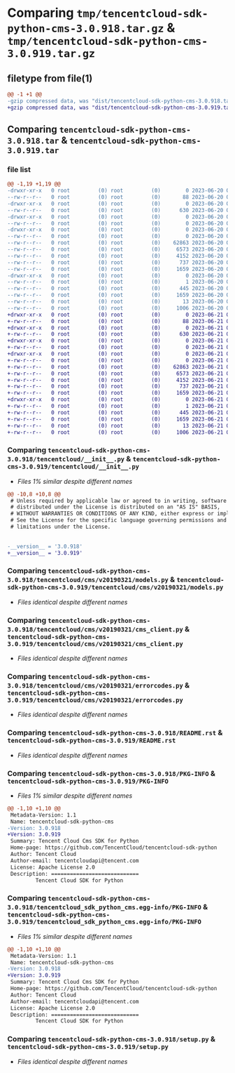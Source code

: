 # Comparing `tmp/tencentcloud-sdk-python-cms-3.0.918.tar.gz` & `tmp/tencentcloud-sdk-python-cms-3.0.919.tar.gz`

## filetype from file(1)

```diff
@@ -1 +1 @@
-gzip compressed data, was "dist/tencentcloud-sdk-python-cms-3.0.918.tar", last modified: Tue Jun 20 02:37:27 2023, max compression
+gzip compressed data, was "dist/tencentcloud-sdk-python-cms-3.0.919.tar", last modified: Wed Jun 21 00:21:42 2023, max compression
```

## Comparing `tencentcloud-sdk-python-cms-3.0.918.tar` & `tencentcloud-sdk-python-cms-3.0.919.tar`

### file list

```diff
@@ -1,19 +1,19 @@
-drwxr-xr-x   0 root         (0) root         (0)        0 2023-06-20 02:37:27.000000 tencentcloud-sdk-python-cms-3.0.918/
--rw-r--r--   0 root         (0) root         (0)       88 2023-06-20 02:37:27.000000 tencentcloud-sdk-python-cms-3.0.918/setup.cfg
-drwxr-xr-x   0 root         (0) root         (0)        0 2023-06-20 02:37:27.000000 tencentcloud-sdk-python-cms-3.0.918/tencentcloud/
--rw-r--r--   0 root         (0) root         (0)      630 2023-06-20 02:37:27.000000 tencentcloud-sdk-python-cms-3.0.918/tencentcloud/__init__.py
-drwxr-xr-x   0 root         (0) root         (0)        0 2023-06-20 02:37:27.000000 tencentcloud-sdk-python-cms-3.0.918/tencentcloud/cms/
--rw-r--r--   0 root         (0) root         (0)        0 2023-06-20 02:37:27.000000 tencentcloud-sdk-python-cms-3.0.918/tencentcloud/cms/__init__.py
-drwxr-xr-x   0 root         (0) root         (0)        0 2023-06-20 02:37:27.000000 tencentcloud-sdk-python-cms-3.0.918/tencentcloud/cms/v20190321/
--rw-r--r--   0 root         (0) root         (0)        0 2023-06-20 02:37:27.000000 tencentcloud-sdk-python-cms-3.0.918/tencentcloud/cms/v20190321/__init__.py
--rw-r--r--   0 root         (0) root         (0)    62863 2023-06-20 02:37:27.000000 tencentcloud-sdk-python-cms-3.0.918/tencentcloud/cms/v20190321/models.py
--rw-r--r--   0 root         (0) root         (0)     6573 2023-06-20 02:37:27.000000 tencentcloud-sdk-python-cms-3.0.918/tencentcloud/cms/v20190321/cms_client.py
--rw-r--r--   0 root         (0) root         (0)     4152 2023-06-20 02:37:27.000000 tencentcloud-sdk-python-cms-3.0.918/tencentcloud/cms/v20190321/errorcodes.py
--rw-r--r--   0 root         (0) root         (0)      737 2023-06-20 02:37:27.000000 tencentcloud-sdk-python-cms-3.0.918/README.rst
--rw-r--r--   0 root         (0) root         (0)     1659 2023-06-20 02:37:27.000000 tencentcloud-sdk-python-cms-3.0.918/PKG-INFO
-drwxr-xr-x   0 root         (0) root         (0)        0 2023-06-20 02:37:27.000000 tencentcloud-sdk-python-cms-3.0.918/tencentcloud_sdk_python_cms.egg-info/
--rw-r--r--   0 root         (0) root         (0)        1 2023-06-20 02:37:27.000000 tencentcloud-sdk-python-cms-3.0.918/tencentcloud_sdk_python_cms.egg-info/dependency_links.txt
--rw-r--r--   0 root         (0) root         (0)      445 2023-06-20 02:37:27.000000 tencentcloud-sdk-python-cms-3.0.918/tencentcloud_sdk_python_cms.egg-info/SOURCES.txt
--rw-r--r--   0 root         (0) root         (0)     1659 2023-06-20 02:37:27.000000 tencentcloud-sdk-python-cms-3.0.918/tencentcloud_sdk_python_cms.egg-info/PKG-INFO
--rw-r--r--   0 root         (0) root         (0)       13 2023-06-20 02:37:27.000000 tencentcloud-sdk-python-cms-3.0.918/tencentcloud_sdk_python_cms.egg-info/top_level.txt
--rw-r--r--   0 root         (0) root         (0)     1006 2023-06-20 02:37:27.000000 tencentcloud-sdk-python-cms-3.0.918/setup.py
+drwxr-xr-x   0 root         (0) root         (0)        0 2023-06-21 00:21:42.000000 tencentcloud-sdk-python-cms-3.0.919/
+-rw-r--r--   0 root         (0) root         (0)       88 2023-06-21 00:21:42.000000 tencentcloud-sdk-python-cms-3.0.919/setup.cfg
+drwxr-xr-x   0 root         (0) root         (0)        0 2023-06-21 00:21:42.000000 tencentcloud-sdk-python-cms-3.0.919/tencentcloud/
+-rw-r--r--   0 root         (0) root         (0)      630 2023-06-21 00:21:41.000000 tencentcloud-sdk-python-cms-3.0.919/tencentcloud/__init__.py
+drwxr-xr-x   0 root         (0) root         (0)        0 2023-06-21 00:21:42.000000 tencentcloud-sdk-python-cms-3.0.919/tencentcloud/cms/
+-rw-r--r--   0 root         (0) root         (0)        0 2023-06-21 00:21:41.000000 tencentcloud-sdk-python-cms-3.0.919/tencentcloud/cms/__init__.py
+drwxr-xr-x   0 root         (0) root         (0)        0 2023-06-21 00:21:42.000000 tencentcloud-sdk-python-cms-3.0.919/tencentcloud/cms/v20190321/
+-rw-r--r--   0 root         (0) root         (0)        0 2023-06-21 00:21:41.000000 tencentcloud-sdk-python-cms-3.0.919/tencentcloud/cms/v20190321/__init__.py
+-rw-r--r--   0 root         (0) root         (0)    62863 2023-06-21 00:21:41.000000 tencentcloud-sdk-python-cms-3.0.919/tencentcloud/cms/v20190321/models.py
+-rw-r--r--   0 root         (0) root         (0)     6573 2023-06-21 00:21:41.000000 tencentcloud-sdk-python-cms-3.0.919/tencentcloud/cms/v20190321/cms_client.py
+-rw-r--r--   0 root         (0) root         (0)     4152 2023-06-21 00:21:41.000000 tencentcloud-sdk-python-cms-3.0.919/tencentcloud/cms/v20190321/errorcodes.py
+-rw-r--r--   0 root         (0) root         (0)      737 2023-06-21 00:21:41.000000 tencentcloud-sdk-python-cms-3.0.919/README.rst
+-rw-r--r--   0 root         (0) root         (0)     1659 2023-06-21 00:21:42.000000 tencentcloud-sdk-python-cms-3.0.919/PKG-INFO
+drwxr-xr-x   0 root         (0) root         (0)        0 2023-06-21 00:21:42.000000 tencentcloud-sdk-python-cms-3.0.919/tencentcloud_sdk_python_cms.egg-info/
+-rw-r--r--   0 root         (0) root         (0)        1 2023-06-21 00:21:42.000000 tencentcloud-sdk-python-cms-3.0.919/tencentcloud_sdk_python_cms.egg-info/dependency_links.txt
+-rw-r--r--   0 root         (0) root         (0)      445 2023-06-21 00:21:42.000000 tencentcloud-sdk-python-cms-3.0.919/tencentcloud_sdk_python_cms.egg-info/SOURCES.txt
+-rw-r--r--   0 root         (0) root         (0)     1659 2023-06-21 00:21:42.000000 tencentcloud-sdk-python-cms-3.0.919/tencentcloud_sdk_python_cms.egg-info/PKG-INFO
+-rw-r--r--   0 root         (0) root         (0)       13 2023-06-21 00:21:42.000000 tencentcloud-sdk-python-cms-3.0.919/tencentcloud_sdk_python_cms.egg-info/top_level.txt
+-rw-r--r--   0 root         (0) root         (0)     1006 2023-06-21 00:21:41.000000 tencentcloud-sdk-python-cms-3.0.919/setup.py
```

### Comparing `tencentcloud-sdk-python-cms-3.0.918/tencentcloud/__init__.py` & `tencentcloud-sdk-python-cms-3.0.919/tencentcloud/__init__.py`

 * *Files 1% similar despite different names*

```diff
@@ -10,8 +10,8 @@
 # Unless required by applicable law or agreed to in writing, software
 # distributed under the License is distributed on an "AS IS" BASIS,
 # WITHOUT WARRANTIES OR CONDITIONS OF ANY KIND, either express or implied.
 # See the License for the specific language governing permissions and
 # limitations under the License.
 
 
-__version__ = '3.0.918'
+__version__ = '3.0.919'
```

### Comparing `tencentcloud-sdk-python-cms-3.0.918/tencentcloud/cms/v20190321/models.py` & `tencentcloud-sdk-python-cms-3.0.919/tencentcloud/cms/v20190321/models.py`

 * *Files identical despite different names*

### Comparing `tencentcloud-sdk-python-cms-3.0.918/tencentcloud/cms/v20190321/cms_client.py` & `tencentcloud-sdk-python-cms-3.0.919/tencentcloud/cms/v20190321/cms_client.py`

 * *Files identical despite different names*

### Comparing `tencentcloud-sdk-python-cms-3.0.918/tencentcloud/cms/v20190321/errorcodes.py` & `tencentcloud-sdk-python-cms-3.0.919/tencentcloud/cms/v20190321/errorcodes.py`

 * *Files identical despite different names*

### Comparing `tencentcloud-sdk-python-cms-3.0.918/README.rst` & `tencentcloud-sdk-python-cms-3.0.919/README.rst`

 * *Files identical despite different names*

### Comparing `tencentcloud-sdk-python-cms-3.0.918/PKG-INFO` & `tencentcloud-sdk-python-cms-3.0.919/PKG-INFO`

 * *Files 1% similar despite different names*

```diff
@@ -1,10 +1,10 @@
 Metadata-Version: 1.1
 Name: tencentcloud-sdk-python-cms
-Version: 3.0.918
+Version: 3.0.919
 Summary: Tencent Cloud Cms SDK for Python
 Home-page: https://github.com/TencentCloud/tencentcloud-sdk-python
 Author: Tencent Cloud
 Author-email: tencentcloudapi@tencent.com
 License: Apache License 2.0
 Description: ============================
         Tencent Cloud SDK for Python
```

### Comparing `tencentcloud-sdk-python-cms-3.0.918/tencentcloud_sdk_python_cms.egg-info/PKG-INFO` & `tencentcloud-sdk-python-cms-3.0.919/tencentcloud_sdk_python_cms.egg-info/PKG-INFO`

 * *Files 1% similar despite different names*

```diff
@@ -1,10 +1,10 @@
 Metadata-Version: 1.1
 Name: tencentcloud-sdk-python-cms
-Version: 3.0.918
+Version: 3.0.919
 Summary: Tencent Cloud Cms SDK for Python
 Home-page: https://github.com/TencentCloud/tencentcloud-sdk-python
 Author: Tencent Cloud
 Author-email: tencentcloudapi@tencent.com
 License: Apache License 2.0
 Description: ============================
         Tencent Cloud SDK for Python
```

### Comparing `tencentcloud-sdk-python-cms-3.0.918/setup.py` & `tencentcloud-sdk-python-cms-3.0.919/setup.py`

 * *Files identical despite different names*

